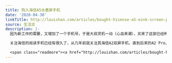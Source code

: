 ```yaml
---
title: 购入海信A5水墨屏手机
date: '2020-04-30'
linkTitle: http://louishan.com/articles/bought-hisense-a5-eink-screen-phone.html
source: 生活志
description: |-
  因为新工作的需要，又增加了一个手机号，于是大叔灵机一动（心血来潮），买来了这部已经种草有一段时间的海信A5水墨屏手机。

  关注海信的阅读手机已经有很久了，从几年前就关注其海信A2双屏手机，直到后来的A2 Pro、A6、A6L，海信一直在双屏手机上面深耕多年，也是国内手机厂商里唯一一个在坚持做水墨屏双屏手机的厂商，非常的有情怀，对于喜欢拿手机读书的用户来说真的是非常难得。

  <span class="readmore"><a href="http://louishan.com/articles/bought-hisense-a5-eink-screen-phone.html" title="购入海信A5水墨屏手机">阅读全文——共1066字</a></span>
---
```

